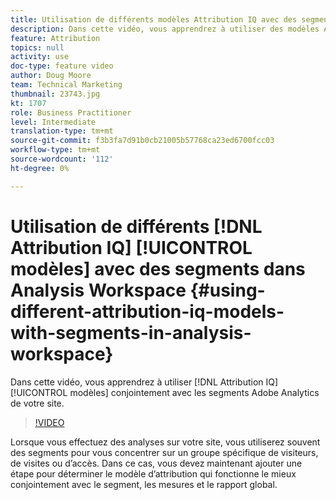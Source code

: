 ```yaml
---
title: Utilisation de différents modèles Attribution IQ avec des segments dans Analysis Workspace
description: Dans cette vidéo, vous apprendrez à utiliser des modèles Attribution IQ en association avec des segments Adobe Analytics de votre site.
feature: Attribution
topics: null
activity: use
doc-type: feature video
author: Doug Moore
team: Technical Marketing
thumbnail: 23743.jpg
kt: 1707
role: Business Practitioner
level: Intermediate
translation-type: tm+mt
source-git-commit: f3b3fa7d91b0cb21005b57768ca23ed6700fcc03
workflow-type: tm+mt
source-wordcount: '112'
ht-degree: 0%

---
```



# Utilisation de différents [!DNL Attribution IQ] [!UICONTROL modèles] avec des segments dans Analysis Workspace {#using-different-attribution-iq-models-with-segments-in-analysis-workspace}

Dans cette vidéo, vous apprendrez à utiliser [!DNL Attribution IQ] [!UICONTROL modèles] conjointement avec les segments Adobe Analytics de votre site.

>[!VIDEO](https://video.tv.adobe.com/v/23743/?quality=12)

Lorsque vous effectuez des analyses sur votre site, vous utiliserez souvent des segments pour vous concentrer sur un groupe spécifique de visiteurs, de visites ou d’accès. Dans ce cas, vous devez maintenant ajouter une étape pour déterminer le modèle d’attribution qui fonctionne le mieux conjointement avec le segment, les mesures et le rapport global.

